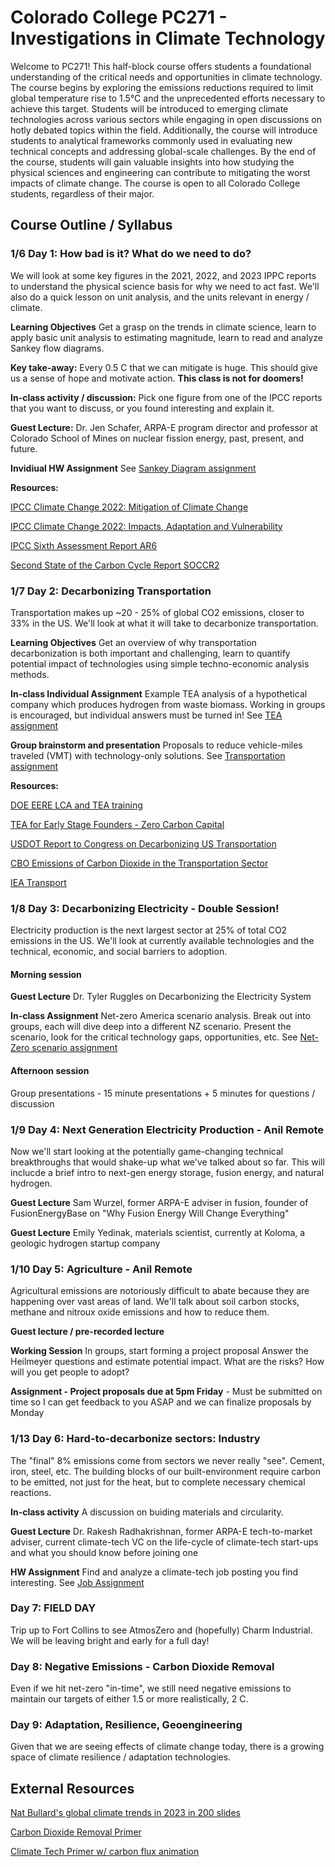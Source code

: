 # Colorado College PC271 - Investigations in Climate Technology
Welcome to PC271! This half-block course offers students a foundational understanding of the critical needs and opportunities in climate technology. The course begins by exploring the emissions reductions required to limit global temperature rise to 1.5°C and the unprecedented efforts necessary to achieve this target. Students will be introduced to emerging climate technologies across various sectors while engaging in open discussions on hotly debated topics within the field. Additionally, the course will introduce students to analytical frameworks commonly used in evaluating new technical concepts and addressing global-scale challenges. By the end of the course, students will gain valuable insights into how studying the physical sciences and engineering can contribute to mitigating the worst impacts of climate change. The course is open to all Colorado College students, regardless of their major.


## Course Outline / Syllabus
### 1/6 Day 1: How bad is it? What do we need to do?

We will look at some key figures in the 2021, 2022, and 2023 IPPC reports to understand the physical science basis for why we need to act fast. We'll also do a quick lesson on unit analysis, and the units relevant in energy / climate.

**Learning Objectives** Get a grasp on the trends in climate science, learn to apply basic unit analysis to estimating magnitude, learn to read and analyze Sankey flow diagrams.

**Key take-away:** Every 0.5 C that we can mitigate is huge. This should give us a sense of hope and motivate action. **This class is not for doomers!**

**In-class activity / discussion:** Pick one figure from one of the IPCC reports that you want to discuss, or you found interesting and explain it.

**Guest Lecture:** Dr. Jen Schafer, ARPA-E program director and professor at Colorado School of Mines on nuclear fission energy, past, present, and future.

**Invidiual HW Assignment** See [Sankey Diagram assignment](sankey_activity.md)

**Resources:**

[IPCC Climate Change 2022: Mitigation of Climate Change](https://www.ipcc.ch/report/ar6/wg3/)

[IPCC Climate Change 2022: Impacts, Adaptation and Vulnerability](https://www.ipcc.ch/report/ar6/wg2/)

[IPCC Sixth Assessment Report AR6](https://www.ipcc.ch/report/ar6/wg1/chapter/technical-summary/)

[Second State of the Carbon Cycle Report SOCCR2](https://carbon2018.globalchange.gov/)

### 1/7 Day 2: Decarbonizing Transportation
Transportation makes up ~20 - 25% of global CO2 emissions, closer to 33% in the US. We'll look at what it will take to decarbonize transportation.

**Learning Objectives** Get an overview of why transportation decarbonization is both important and challenging, learn to quantify potential impact of technologies using simple techno-economic analysis methods.

**In-class Individual Assignment** Example TEA analysis of a hypothetical company which produces hydrogen from waste biomass. Working in groups is encouraged, but individual answers must be turned in! See [TEA assignment](tea_assignment.md)

**Group brainstorm and presentation** Proposals to reduce vehicle-miles traveled (VMT) with technology-only solutions. See [Transportation assignment](transportation_activity.md)

**Resources:**

[DOE EERE LCA and TEA training](https://www.energy.gov/eere/iedo/life-cycle-assessment-and-techno-economic-analysis-training)

[TEA for Early Stage Founders - Zero Carbon Capital](https://www.zerocarbon.vc/post/a-guide-to-techno-economic-analysis-for-early-stage-founders)

[USDOT Report to Congress on Decarbonizing US Transportation](https://www.transportation.gov/sites/dot.gov/files/2024-07/DOT%20Report%20to%20Congress%20Decarbonizing%20US%20Transportation%20072924%20final.pdf)

[CBO Emissions of Carbon Dioxide in the Transportation Sector](https://www.cbo.gov/system/files/2022-12/58566-co2-emissions-transportation.pdf)

[IEA Transport](https://www.iea.org/energy-system/transport)

### 1/8 Day 3: Decarbonizing Electricity - Double Session!
Electricity production is the next largest sector at 25% of total CO2 emissions in the US. We'll look at currently available technologies and the technical, economic, and social barriers to adoption. 

#### Morning session
**Guest Lecture** Dr. Tyler Ruggles on Decarbonizing the Electricity System

**In-class Assignment** Net-zero America scenario analysis. Break out into groups, each will dive deep into a different NZ scenario. Present the scenario, look for the critical technology gaps, opportunities, etc. See [Net-Zero scenario assignment](netzero_activity.md)

#### Afternoon session
Group presentations - 15 minute presentations + 5 minutes for questions / discussion

### 1/9 Day 4: Next Generation Electricity Production - Anil Remote
Now we'll start looking at the potentially game-changing technical breakthroughs that would shake-up what we've talked about so far. This will inclucde a brief intro to next-gen energy storage, fusion energy, and natural hydrogen.

**Guest Lecture** Sam Wurzel, former ARPA-E adviser in fusion, founder of FusionEnergyBase on "Why Fusion Energy Will Change Everything"

**Guest Lecture** Emily Yedinak, materials scientist, currently at Koloma, a geologic hydrogen startup company

### 1/10 Day 5: Agriculture - Anil Remote
Agricultural emissions are notoriously difficult to abate because they are happening over vast areas of land. We'll talk about soil carbon stocks, methane and nitroux oxide emissions and how to reduce them.

**Guest lecture / pre-recorded lecture**

**Working Session** In groups, start forming a project proposal Answer the Heilmeyer questions and estimate potential impact. What are the risks? How will you get people to adopt?

**Assignment - Project proposals due at 5pm Friday** - Must be submitted on time so I can get feedback to you ASAP and we can finalize proposals by Monday

### 1/13 Day 6: Hard-to-decarbonize sectors: Industry
The "final" 8% emissions come from sectors we never really "see". Cement, iron, steel, etc. The building blocks of our built-environment require carbon to be emitted, not just for the heat, but to complete necessary chemical reactions.

**In-class activity** A discussion on buiding materials and circularity.

**Guest Lecture** Dr. Rakesh Radhakrishnan, former ARPA-E tech-to-market adviser, current climate-tech VC on the life-cycle of climate-tech start-ups and what you should know before joining one

**HW Assignment** Find and analyze a climate-tech job posting you find interesting. See [Job Assignment](career_activity.md) 

### Day 7: FIELD DAY
Trip up to Fort Collins to see AtmosZero and (hopefully) Charm Industrial. We will be leaving bright and early for a full day!

### Day 8: Negative Emissions - Carbon Dioxide Removal
Even if we hit net-zero "in-time", we still need negative emissions to maintain our targets of either 1.5 or more realistically, 2 C.

### Day 9: Adaptation, Resilience, Geoengineering
Given that we are seeing effects of climate change today, there is a growing space of climate resilience / adaptation technologies.


## External Resources
[Nat Bullard's global climate trends in 2023 in 200 slides](https://www.nathanielbullard.com/presentations])

[Carbon Dioxide Removal Primer](https://cdrprimer.org/)

[Climate Tech Primer w/ carbon flux animation](https://www.climatetechnologyprimer.com/section_1/1.2)

